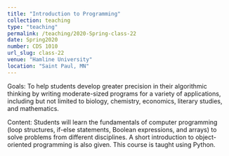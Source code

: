 ```yaml
---
title: "Introduction to Programming"
collection: teaching
type: "teaching"
permalink: /teaching/2020-Spring-class-22
date: Spring2020
number: CDS 1010
url_slug: class-22
venue: "Hamline University"
location: "Saint Paul, MN"
---
```


Goals: To help students develop greater precision in their algorithmic thinking by writing moderate-sized programs for a variety of applications, including but not limited to biology, chemistry,  economics, literary studies, and mathematics.

Content: Students will learn the fundamentals of computer programming (loop structures, if-else statements, Boolean expressions, and arrays) to solve  problems from different disciplines. A short introduction to object-oriented programming is also given. This course is taught using Python.
